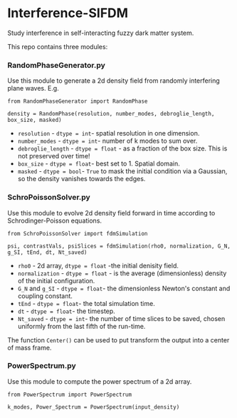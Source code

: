 # Interference-SIFDM
Study interference in self-interacting fuzzy dark matter system. 

This repo contains three modules:

### RandomPhaseGenerator.py 
Use this module to generate a 2d density field from randomly interfering plane waves. E.g.

```
from RandomPhaseGenerator import RandomPhase

density = RandomPhase(resolution, number_modes, debroglie_length, box_size, masked)
```
* `resolution` - `dtype = int`- spatial resolution in one dimension.
* `number_modes` - `dtype = int`- number of k modes to sum over.
* `debroglie_length` - `dtype = float` - as a fraction of the box size. This is not preserved over time!
* `box_size` - `dtype = float`- best set to 1. Spatial domain.
* `masked` - `dtype = bool`- `True` to mask the initial condition via a Gaussian, so the density vanishes towards the edges.

### SchroPoissonSolver.py
Use this module to evolve 2d density field forward in time according to Schrodinger-Poisson equations. 

```
from SchroPoissonSolver import fdmSimulation

psi, contrastVals, psiSlices = fdmSimulation(rho0, normalization, G_N, g_SI, tEnd, dt, Nt_saved)
```
* `rho0` - 2d array, `dtype = float` -the initial denisity field.
* `normalization` - `dtype = float` - is the average (dimensionless) density of the initial configuration.
* `G_N` and `g_SI` - `dtype = float`- the dimensionless Newton's constant and coupling constant.
* `tEnd` - `dtype = float`- the total simulation time.
* `dt` - `dtype = float`- the timestep.
* `Nt_saved` - `dtype = int`- the number of time slices to be saved, chosen uniformly from the last fifth of the run-time.

The function `Center()` can be used to put transform the output into a center of mass frame.

### PowerSpectrum.py
Use this module to compute the power spectrum of a 2d array.

```
from PowerSpectrum import PowerSpectrum

k_modes, Power_Spectrum = PowerSpectrum(input_density)
```
